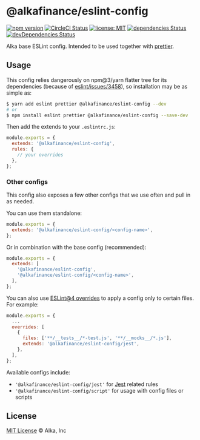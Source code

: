 # @alkafinance/eslint-config

[![npm version](https://img.shields.io/npm/v/@alkafinance/eslint-config.svg)](http://npm.im/@alkafinance/eslint-config)
[![CircleCI Status](https://img.shields.io/circleci/project/github/alkafinance/eslint-config/master.svg)](https://circleci.com/gh/alkafinance/workflows/eslint-config/tree/master)
[![license: MIT](https://img.shields.io/npm/l/@alkafinance/eslint-config.svg)](./LICENSE)
[![dependencies Status](https://david-dm.org/alkafinance/eslint-config/status.svg?path=packages/eslint-config)](https://david-dm.org/alkafinance/eslint-config?path=packages/eslint-config)
[![devDependencies Status](https://david-dm.org/alkafinance/eslint-config/dev-status.svg?path=packages/eslint-config)](https://david-dm.org/alkafinance/eslint-config?path=packages/eslint-config&type=dev)

Alka base ESLint config. Intended to be used together with [prettier](https://github.com/prettier/prettier).

## Usage

This config relies dangerously on npm@3/yarn flatter tree for its dependencies (because of [eslint/issues/3458](https://github.com/eslint/eslint/issues/3458)), so installation may be as simple as:

```bash
$ yarn add eslint prettier @alkafinance/eslint-config --dev
# or
$ npm install eslint prettier @alkafinance/eslint-config --save-dev
```

Then add the extends to your `.eslintrc.js`:

```js
module.exports = {
  extends: '@alkafinance/eslint-config',
  rules: {
    // your overrides
  },
};
```

### Other configs

This config also exposes a few other configs that we use often and pull in as needed.

You can use them standalone:

```js
module.exports = {
  extends: '@alkafinance/eslint-config/<config-name>',
};
```

Or in combination with the base config (recommended):

```js
module.exports = {
  extends: [
    '@alkafinance/eslint-config',
    '@alkafinance/eslint-config/<config-name>',
  ],
};
```

You can also use [ESLint@4 overrides](http://eslint.org/docs/user-guide/configuring#configuration-based-on-glob-patterns) to apply a config only to certain files. For example:

```js
module.exports = {
  ...
  overrides: [
    {
      files: ['**/__tests__/*-test.js', '**/__mocks__/*.js'],
      extends: '@alkafinance/eslint-config/jest',
    },
  ],
};
```

Available configs include:

- `'@alkafinance/eslint-config/jest'` for [Jest](https://facebook.github.io/jest/) related rules
- `'@alkafinance/eslint-config/script'` for usage with config files or scripts

## License

[MIT License](../../LICENSE) © Alka, Inc
